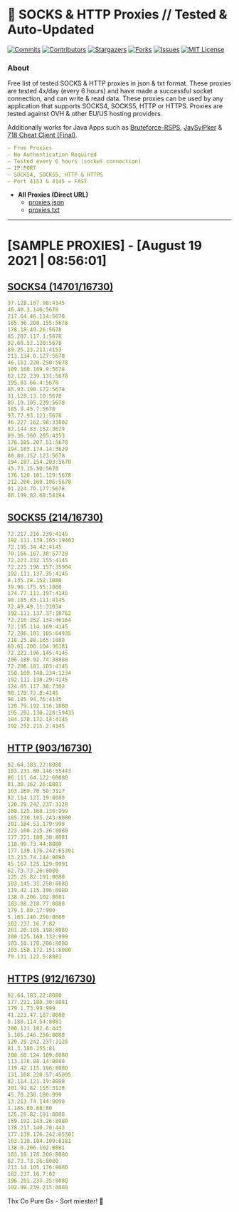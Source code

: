 <!-- MARKDOWN LINKS & IMAGES -->
<!-- https://www.markdownguide.org/basic-syntax/#reference-style-links -->
[contributors-shield]: https://img.shields.io/github/contributors/KaiBurton/free-proxies-autoupdated?style=for-the-badge
[contributors-url]: https://github.com/KaiBurton/free-proxies-autoupdated/graphs/contributors
[forks-shield]: https://img.shields.io/github/forks/KaiBurton/free-proxies-autoupdated?style=for-the-badge
[forks-url]: https://github.com/KaiBurton/free-proxies-autoupdated/network/members
[stars-shield]: https://img.shields.io/github/stars/KaiBurton/free-proxies-autoupdated?style=for-the-badge
[stars-url]: https://github.com/KaiBurton/free-proxies-autoupdated/stargazers
[issues-shield]: https://img.shields.io/github/issues/KaiBurton/free-proxies-autoupdated?style=for-the-badge
[issues-url]: https://github.com/KaiBurton/free-proxies-autoupdated/issues
[license-shield]: https://img.shields.io/github/license/KaiBurton/free-proxies-autoupdated?style=for-the-badge
[license-url]: https://github.com/KaiBurton/free-proxies-autoupdated/blob/main/LICENSE
[commit-shield]: https://img.shields.io/github/last-commit/KaiBurton/free-proxies-autoupdated?style=for-the-badge
[commit-url]: https://github.com/KaiBurton/free-proxies-autoupdated/commits/main

# 🎁 SOCKS & HTTP Proxies // Tested & Auto-Updated

[![Commits][commit-shield]][commit-url]
[![Contributors][contributors-shield]][contributors-url]
[![Stargazers][stars-shield]][stars-url]
[![Forks][forks-shield]][forks-url]
[![Issues][issues-shield]][issues-url]
[![MIT License][license-shield]][license-url]

### About
Free list of tested SOCKS & HTTP proxies in json & txt format. These proxies are tested 4x/day (every 6 hours) and have made a successful socket connection, and can write & read data. These proxies can be used by any application that supports SOCKS4, SOCKS5, HTTP or HTTPS. Proxies are tested against OVH & other EU/US hosting providers.

Additionally works for Java Apps such as [Bruteforce-RSPS](https://github.com/KaiBurton/Bruteforce-RSPS), [JaySyiPker](https://github.com/JayArrowz/JaySyiPker) & [718 Cheat Client (Final)](https://github.com/KaiBurton/718-Cheat-Client-Final). 

```yaml
— Free Proxies
— No Authentication Required
— Tested every 6 hours (socket connection)
— IP:PORT
— SOCKS4, SOCKS5, HTTP & HTTPS
— Port 4153 & 4145 = FAST
```

- **All Proxies (Direct URL)**
  - [proxies.json](https://raw.githubusercontent.com/KaiBurton/free-proxies-autoupdated/main/proxies.json)
  - [proxies.txt](https://raw.githubusercontent.com/KaiBurton/free-proxies-autoupdated/main/proxies.txt)

---

# [SAMPLE PROXIES] - [August 19 2021 | 08:56:01]

## [SOCKS4 (14701/16730)](https://raw.githubusercontent.com/KaiBurton/free-proxies-autoupdated/main/proxies-socks4.txt)
```yaml
37.128.107.98:4145
46.40.3.146:5678
217.64.46.114:5678
185.36.208.155:5678
178.18.49.26:5678
85.207.117.1:5678
92.60.52.120:5678
89.25.23.211:4153
213.134.0.127:5678
46.151.220.250:5678
109.160.109.9:5678
62.122.239.131:5678
195.81.66.4:5678
85.93.190.172:5678
31.128.13.10:5678
89.19.105.239:5678
185.9.45.7:5678
93.77.93.121:5678
46.227.162.98:33802
82.144.83.152:3629
89.36.160.205:4153
176.105.207.51:5678
194.183.174.14:3629
80.80.152.123:5678
194.187.154.203:5678
45.73.15.50:5678
176.120.101.129:5678
212.200.160.106:5678
91.224.70.177:5678
88.199.82.68:54194
```

## [SOCKS5 (214/16730)](https://raw.githubusercontent.com/KaiBurton/free-proxies-autoupdated/main/proxies-socks5.txt)
```yaml
72.217.216.239:4145
192.111.139.165:19402
72.195.34.42:4145
70.166.167.38:57728
72.221.232.155:4145
72.221.196.157:35904
192.111.137.35:4145
8.135.28.152:1080
39.96.175.55:1080
174.77.111.197:4145
98.185.83.111:4145
72.49.49.11:31034
192.111.137.37:18762
72.210.252.134:46164
72.195.114.169:4145
72.206.181.105:64935
218.25.88.165:1080
69.61.200.104:36181
72.221.196.145:4145
206.189.92.74:38888
72.206.181.103:4145
150.109.148.234:1234
192.111.138.29:4145
124.65.117.38:7302
98.178.72.8:4145
98.185.94.76:4145
120.79.192.116:1080
195.201.130.228:59435
184.178.172.14:4145
192.252.215.2:4145
```

## [HTTP (903/16730)](https://raw.githubusercontent.com/KaiBurton/free-proxies-autoupdated/main/proxies-http.txt)
```yaml
82.64.183.22:8080
103.231.80.146:55443
86.111.64.122:60080
81.30.162.26:8081
103.169.70.50:3127
82.114.121.19:8080
120.29.242.237:3128
200.125.168.130:999
185.230.105.243:8080
201.184.53.179:999
223.100.215.26:8080
177.221.180.30:8081
118.99.73.44:8080
177.139.176.242:65301
13.213.74.144:9090
45.167.125.129:9991
62.73.73.26:8080
125.25.82.191:8080
103.145.31.250:8080
119.42.115.196:8080
138.0.206.102:8081
183.88.210.77:8080
179.1.80.17:999
5.165.246.250:8080
182.237.16.7:82
201.20.105.198:8080
200.125.168.132:999
103.10.170.206:8080
203.150.172.151:8080
79.131.122.5:8081
```

## [HTTPS (912/16730)](https://raw.githubusercontent.com/KaiBurton/free-proxies-autoupdated/main/proxies-https.txt)
```yaml
82.64.183.22:8080
177.221.180.30:8081
179.1.73.99:999
41.223.47.187:8080
5.188.114.54:8081
200.111.182.6:443
5.165.246.250:8080
120.29.242.237:3128
81.3.186.255:81
200.60.124.109:8080
113.176.88.14:8080
119.42.115.196:8080
131.108.220.57:45005
82.114.121.19:8080
201.91.82.155:3128
45.70.238.180:999
13.213.74.144:9090
1.186.80.68:80
125.25.82.191:8080
159.192.143.26:8080
178.217.140.70:443
177.139.176.242:65301
103.110.184.109:8181
138.0.206.102:8081
103.10.170.206:8080
62.73.73.26:8080
213.14.105.176:8080
182.237.16.7:82
196.201.233.35:8080
192.99.239.215:8080
```



Thx Co Pure Gs - Sort miester! 💟